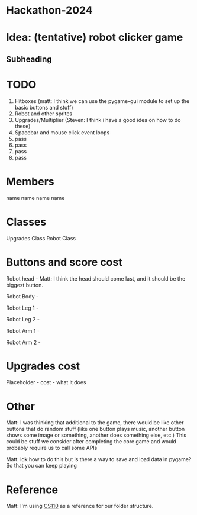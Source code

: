 # Hackathon-2024

# Idea: (tentative) robot clicker game
## Subheading


# TODO
1. Hitboxes (matt: I think we can use the pygame-gui module to set up the basic buttons and stuff)
2. Robot and other sprites
3. Upgrades/Multiplier (Steven: I think i have a good idea on how to do these)
4. Spacebar and mouse click event loops
5. pass
6. pass
7. pass
8. pass

# Members
name
name
name
name

# Classes
Upgrades Class
Robot Class

# Buttons and score cost
Robot head - Matt: I think the head should come last, and it should be the biggest button.

Robot Body -  

Robot Leg 1 -  

Robot Leg 2 -  

Robot Arm 1 -  

Robot Arm 2 -  

# Upgrades cost
Placeholder - cost - what it does


# Other
Matt: I was thinking that additional to the game, there would be like other buttons that do random stuff (like one button plays music, another button shows some image or something, another does something else, etc.) This could be stuff we consider after completing the core game and would probably require us to call some APIs

Matt: Idk how to do this but is there a way to save and load data in pygame? So that you can keep playing

# Reference
Matt: I'm using [CS110](https://cs110.stevenamoore.dev/Chapter/ch8/lessonnotes/guiprogramming) as a reference for our folder structure.
